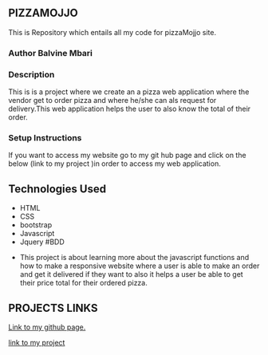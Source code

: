 ## PIZZAMOJJO
This is Repository which entails all my code for pizzaMojjo site.
### Author Balvine Mbari
### Description
This is is a project where we create an a pizza web application where the vendor get to order pizza and where he/she can als request for delivery.This web application helps the user to also know the total of their order.
### Setup Instructions
If you want to access my website go to my git hub page and click on the  below (link  to my project )in order to access my web application.
## Technologies Used
* HTML
* CSS
* bootstrap
* Javascript
* Jquery
#BDD
- This project is about learning more about the javascript functions and how to make a responsive website where a user is able to make an order and get it delivered if they want to also it helps a user be able to get their price total for their ordered pizza.
## PROJECTS LINKS
[Link to my github page. ](https://github.com/Balvine/pizzaMojjo)

[link to my project]()

